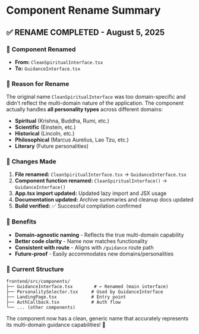 # Component Rename Summary

## ✅ **RENAME COMPLETED** - August 5, 2025

### 📝 **Component Renamed**
- **From:** `CleanSpiritualInterface.tsx` 
- **To:** `GuidanceInterface.tsx`

### 🎯 **Reason for Rename**
The original name `CleanSpiritualInterface` was too domain-specific and didn't reflect the multi-domain nature of the application. The component actually handles **all personality types** across different domains:

- **Spiritual** (Krishna, Buddha, Rumi, etc.)
- **Scientific** (Einstein, etc.) 
- **Historical** (Lincoln, etc.)
- **Philosophical** (Marcus Aurelius, Lao Tzu, etc.)
- **Literary** (Future personalities)

### 🔧 **Changes Made**

1. **File renamed:** `CleanSpiritualInterface.tsx` → `GuidanceInterface.tsx`
2. **Component function renamed:** `CleanSpiritualInterface()` → `GuidanceInterface()`
3. **App.tsx import updated:** Updated lazy import and JSX usage
4. **Documentation updated:** Archive summaries and cleanup docs updated
5. **Build verified:** ✅ Successful compilation confirmed

### 🚀 **Benefits**

- **Domain-agnostic naming** - Reflects the true multi-domain capability
- **Better code clarity** - Name now matches functionality
- **Consistent with route** - Aligns with `/guidance` route path
- **Future-proof** - Easily accommodates new domains/personalities

### 📁 **Current Structure**
```
frontend/src/components/
├── GuidanceInterface.tsx        # ← Renamed (main interface)
├── PersonalitySelector.tsx     # Used by GuidanceInterface
├── LandingPage.tsx             # Entry point
├── AuthCallback.tsx            # Auth flow
└── ... (other components)
```

The component now has a clean, generic name that accurately represents its multi-domain guidance capabilities! 🎉

